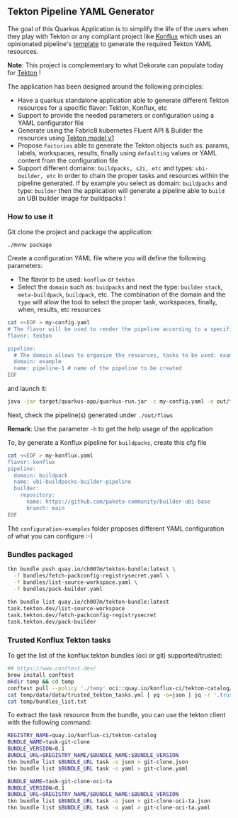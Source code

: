 ## Tekton Pipeline YAML Generator

The goal of this Quarkus Application is to simplify the life of the users when they play with Tekton or any compliant project like [Konflux](https://konflux-ci.dev/) which uses an opinionated pipeline's [template](https://github.com/konflux-ci/build-definitions/blob/main/pipelines/template-build/template-build.yaml) to generate the required Tekton YAML
resources.

**Note**: This project is complementary to what Dekorate can populate today for [Tekton](https://github.com/dekorateio/dekorate/tree/main/annotations/tekton-annotations) !

The application has been designed around the following principles:

- Have a quarkus standalone application able to generate different Tekton resources for a specific flavor: Tekton, Konflux, etc
- Support to provide the needed parameters or configuration using a YAML configurator file
- Generate using the Fabric8 kubernetes Fluent API & Builder the resources using [Tekton model v1](https://github.com/fabric8io/kubernetes-client/tree/main/extensions/tekton/model-v1/)
- Propose `Factories` able to generate the Tekton objects such as: params, labels, workspaces, results, finally using `defaulting` values or YAML content from the configuration file
- Support different domains: `buildpacks, s2i, etc` and types: `ubi-builder, etc` in order to chain the proper tasks and resources within the pipeline generated. If by example you select as domain: `buildpacks` and type: `builder` then the application will generate a pipeline able to `build` an  UBI builder image for buildpacks ! 

### How to use it

Git clone the project and package the application:

```shell script
./mvnw package
```

Create a configuration YAML file where you will define the following parameters:
 - The flavor to be used: `konflux` or `tekton`
 - Select the `domain` such as: `buidpacks` and next the type: `builder` `stack`, `meta-buildpack`, `buildpack`, etc. The combination of the domain and the `type` will allow the tool to select the proper task, workspaces, finally, when, results, etc resources
```bash
cat <<EOF > my-config.yaml
# The flavor will be used to render the pipeline according to a specific provider: konflux, tekton
flavor: tekton

pipeline:
  # The domain allows to organize the resources, tasks to be used: example, buildpack
  domain: example
  name: pipeline-1 # name of the pipeline to be created
EOF
```
and launch it:
```bash
java -jar target/quarkus-app/quarkus-run.jar -c my-config.yaml -o out/flows
```  

Next, check the pipeline(s) generated under `./out/flows`

**Remark**: Use the parameter `-h` to get the help usage of the application

To, by generate a Konflux pipeline for `buildpacks`, create this cfg file
```bash
cat <<EOF > my-konflux.yaml
flavor: konflux
pipeline:
  domain: buildpack
  name: ubi-buildpacks-builder-pipeline
  builder:
    repository:
      name: https://github.com/paketo-community/builder-ubi-base
      branch: main
EOF
```

The `configuration-examples` folder proposes different YAML configuration of what you can configure :-)

### Bundles packaged

```bash
tkn bundle push quay.io/ch007m/tekton-bundle:latest \
  -f bundles/fetch-packconfig-registrysecret.yaml \
  -f bundles/list-source-workspace.yaml \
  -f bundles/pack-builder.yaml
  
tkn bundle list quay.io/ch007m/tekton-bundle:latest     
task.tekton.dev/list-source-workspace
task.tekton.dev/fetch-packconfig-registrysecret
task.tekton.dev/pack-builder
```

### Trusted Konflux Tekton tasks

To get the list of the konflux tekton bundles (oci or git) supported/trusted:
```bash
## https://www.conftest.dev/
brew install conftest
mkdir temp && cd temp
conftest pull --policy './temp' oci::quay.io/konflux-ci/tekton-catalog/data-acceptable-bundles:latest
cat temp/data/data/trusted_tekton_tasks.yml | yq -o=json | jq -r '.trusted_tasks | keys[]' > temp/bundles_list.txt
cat temp/bundles_list.txt
```
To extract the task resource from the bundle, you can use the tekton client with the following command:
```bash
REGISTRY_NAME=quay.io/konflux-ci/tekton-catalog
BUNDLE_NAME=task-git-clone
BUNDLE_VERSION=0.1
BUNDLE_URL=$REGISTRY_NAME/$BUNDLE_NAME:$BUNDLE_VERSION
tkn bundle list $BUNDLE_URL task -o json > git-clone.json
tkn bundle list $BUNDLE_URL task -o yaml > git-clone.yaml

BUNDLE_NAME=task-git-clone-oci-ta
BUNDLE_VERSION=0.1
BUNDLE_URL=$REGISTRY_NAME/$BUNDLE_NAME:$BUNDLE_VERSION
tkn bundle list $BUNDLE_URL task -o json > git-clone-oci-ta.json
tkn bundle list $BUNDLE_URL task -o yaml > git-clone-oci-ta.yaml
```





